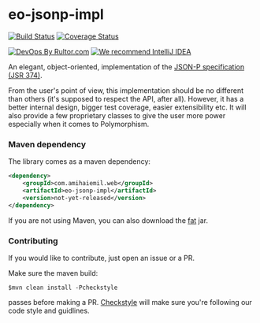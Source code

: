 # eo-jsonp-impl

[![Build Status](https://travis-ci.org/amihaiemil/eo-jsonp-impl.svg?branch=master)](https://travis-ci.org/amihaiemil/eo-jsonp-impl)
[![Coverage Status](https://coveralls.io/repos/github/amihaiemil/eo-jsonp-impl/badge.svg?branch=master)](https://coveralls.io/github/amihaiemil/eo-jsonp-impl?branch=master)

[![DevOps By Rultor.com](http://www.rultor.com/b/amihaiemil/eo-jsonp-impl)](http://www.rultor.com/p/amihaiemil/eo-jsonp-impl)
[![We recommend IntelliJ IDEA](http://amihaiemil.github.io/images/intellij-idea-recommend.svg)](https://www.jetbrains.com/idea/)


An elegant, object-oriented, implementation of the [JSON-P specification (JSR 374)](https://javaee.github.io/jsonp/).

From the user's point of view, this implementation should be no different than others (it's supposed to respect the API, after all). However, it has a better internal design, bigger test coverage, easier extensibility etc. It will also provide a few proprietary classes to give the user more power especially when it comes to Polymorphism.

### Maven dependency

The library comes as a maven dependency:

```xml
<dependency>
    <groupId>com.amihaiemil.web</groupId>
    <artifactId>eo-jsonp-impl</artifactId>
    <version>not-yet-released</version>
</dependency>
```

If you are not using Maven, you can also download the <a href="#">fat</a> jar.

### Contributing 

If you would like to contribute, just open an issue or a PR.

Make sure the maven build:

``$mvn clean install -Pcheckstyle``

passes before making a PR. [Checkstyle](http://checkstyle.sourceforge.net/) will make sure
you're following our code style and guidlines.

